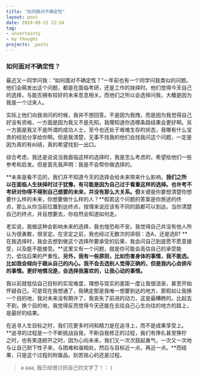 ```yaml
---
title: "如何面对不确定性"
layout: post
date: 2019-09-22 21:24
tag:
- uncertainty
- my thoughs
projects: _posts
---
```


### 如何面对不确定性？

最近又一同学问我：“如何面对不确定性？”一年前也有一个同学问我类似的问题。他们会萌发出这个问题，都是在面临考研，还是工作的抉择时。他们觉得今天自己的选择，与能否拥有较好的未来息息相关。而他们之所以会选择问我，大概是因为我是一个过来人。

实际上他们向我询问的时候，我并不想回答。不是因为我拽，而是因为我觉得自己好没有资格，一方面是因为我又不是先知，我哪知道你选哪条路结果会更好啊。另一方面是我又不是所谓的成功人士，至今也还处于艰难生存的状态，我哪有什么宝贵的经验分享给你啊。但是我清楚，无事不找我的他们会找我问这个问题，一定是因为真的有纠结，真的希望找到一出口。

综合考虑，我还是说说当我面临这样的选择时，我是怎么考虑的，希望给他们一些参考和启发。但是首先我声明：我是不会帮你做选择的。

**未来是看不见的，我们并不知道今天的选择会给未来带来什么影响。**我们之所以在面临人生抉择时过于犹豫，有可能是因为自己过于看重这样的选择。也许考不考研对你得不得到自己想要的未来，并没有那么大关系。但**关键是你要想清楚你想要什么样的未来，你想要做什么样的人？**假若这个问题的答案是你旅途的终点，那么从你当前位置到达终点，按理来说应该有不同的路都可以到达。当你清楚自己的终点，并且想要去，你自然会知道如何走。

老实说，我做这种会影响未来的选择，我也惶恐和不安。我觉得自己并没有他人所认为很勇敢，很坚定。在坚定之前，我也经过无数次的徘徊：选A，还是选B?  **在我选择时，我会去想到做这个选择所要承受的后果，我会问自己到底愿不愿意接受，以及能不能接受。**这里又有一个问题，就是你可能会高估自己的承受能力，低估后果的严重性。**另外，我有一些原则，比如伤害身体的事情，我不能选。比如我会倾向于跟从自己的内心。我不会去选别人觉得正确的，但是我内心会排斥的事情。更好地情况是，会选择我喜欢的，让我心动的事情。**

我以前就低估自己目标的实现难度，理想与现实的差距一度让我很沮丧，甚至开始怀疑自己。可是现在我想通了，我确定那是我唯一想要到达的地方，那假如让我换一个目的地，我对未来没有期许了，我丧失了前进的动力，这是最糟糕的。比起去不到，换个目的地，我觉得反而觉得今天还能在去往自己心生向往的地方的路上，是最好的结果。

在追寻人生目标之时，我们花更多时间和精力是在追寻上，而不是成果享受上。**追寻的过程是一个不断挑战自我，不断自我修正的过程，我们有挣扎甚至狰狞之时，也有笑逐颜开之时，因为心向未来，我们又一次次鼓起勇气，一次又一次地与让自己耐下性子来，与困难和谐相处，然后与目标近一点，再近一点。**而结果，只是这个过程的附属品。刻苦铭心的还是过程。



> a aaa, 我已经很讨厌自己的文字了！： (
